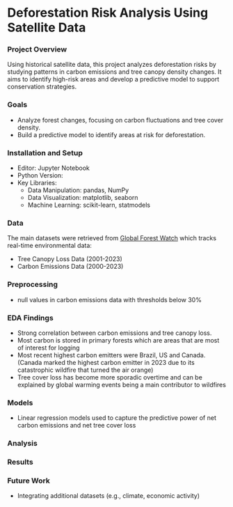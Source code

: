 # Deforestation Risk Analysis Using Satellite Data

### Project Overview
Using historical satellite data, this project analyzes deforestation risks by studying patterns in carbon emissions and tree canopy density changes. It aims to identify high-risk areas and develop a predictive model to support conservation strategies.

### Goals
- Analyze forest changes, focusing on carbon fluctuations and tree cover density.
- Build a predictive model to identify areas at risk for deforestation.

### Installation and Setup
- Editor: Jupyter Notebook
- Python Version: 
- Key Libraries:
	- Data Manipulation: pandas, NumPy
	- Data Visualization: matplotlib, seaborn
	- Machine Learning: scikit-learn, statmodels

### Data
The main datasets were retrieved from [Global Forest Watch](https://www.globalforestwatch.org/) which tracks real-time environmental data:
- Tree Canopy Loss Data (2001-2023)
- Carbon Emissions Data (2000-2023)

### Preprocessing 
- null values in carbon emissions data with thresholds below 30%

### EDA Findings
- Strong correlation between carbon emissions and tree canopy loss.
- Most carbon is stored in primary forests which are areas that are most of interest for logging
- Most recent highest carbon emitters were Brazil, US and Canada. (Canada marked the highest carbon emitter in 2023 due to its catastrophic wildfire that turned the air orange)
- Tree cover loss has become more sporadic overtime and can be explained by global warming events being a main contributor to wildfires

### Models
- Linear regression models used to capture the predictive power of net carbon emissions and net tree cover loss

### Analysis

### Results

### Future Work
- Integrating additional datasets (e.g., climate, economic activity)


